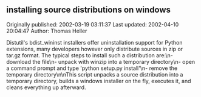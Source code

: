 ## installing source distributions on windows 
Originally published: 2002-03-19 03:11:37 
Last updated: 2002-04-10 20:04:47 
Author: Thomas Heller 
 
Distutil's bdist_wininst installers offer uninstallation support for Python extensions, many developers however only distribute sources in zip or tar.gz format. The typical steps to install such a distribution are:\n- download the file\n- unpack with winzip into a temporary directory\n- open a command prompt and type 'python setup.py install'\n- remove the temporary directory\n\nThis script unpacks a source distribution into a temporary directory, builds a windows installer on the fly, executes it, and cleans everything up afterward.